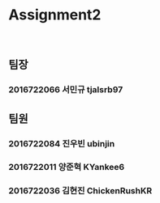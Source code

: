 <h1> Assignment2 </h1> <br>
<h2> 팀장 </h2>
<h3> 2016722066 서민규 tjalsrb97 </h3>
<h2> 팀원 </h2>
<h3> 2016722084 진우빈 ubinjin </h3>
<h3> 2016722011 양준혁 KYankee6 </h3>
<h3> 2016722036 김현진 ChickenRushKR </h3>